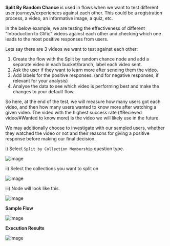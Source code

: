 **Split By Random Chance** is used in flows when we want to test different user journeys/experiences against each other. This could be a registration process, a video, an informative image, a quiz, etc.

In the below example, we are testing the effectiveness of different "Introduction to Glific" videos against each other and checking which one leads to the most positive responses from users. 

Lets say there are 3 videos we want to test against each other:

1. Create the flow with the Split by random chance node and add a separate video in each bucket/branch, label each video sent.
2. Ask the user if they want to learn more after sending them the video.
3. Add labels for the positive responses. (and for negative responses, if relevant for your analysis)
4. Analyse the data to see which video is performing best and make the changes to your default flow.

So here, at the end of the test, we will measure how many users got each video, and then how many users wanted to know more after watching a given video. The video with the highest success rate (#Recieved video/#Wanted to know more) is the video we will likely use in the future. 

We may additionally choose to investigate with our sampled users, whether they watched the video or not and their reasons for giving a positive response before making our final decision.


i) Select `Split by Collection Membership`  question type.



![image](https://user-images.githubusercontent.com/32592458/220824217-321c5f5b-ac4b-4c64-91af-9f02250d0e42.png)



ii) Select the collections you want to split on

![image](https://user-images.githubusercontent.com/32592458/220824230-cdc3288a-bd38-41d5-a4c8-b8cd153ea856.png)



iii) Node will look like this.

![image](https://user-images.githubusercontent.com/32592458/220824238-2993cc5f-41b7-4488-83b5-aa7ad135d408.png)



**Sample Flow**

![image](https://user-images.githubusercontent.com/32592458/220824248-f5042d1e-5dd6-4502-93cc-36a74e50c220.png)



**Execution Results**

![image](https://user-images.githubusercontent.com/32592458/220824277-7901972c-ddc7-486c-89c2-176b0b9210d6.png)
